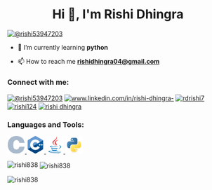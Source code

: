 
<h1 align="center">Hi 👋, I'm Rishi Dhingra</h1>
<p align="left"> <a href="https://twitter.com/@rishi53947203" target="blank"><img src="https://img.shields.io/twitter/follow/@rishi53947203?logo=twitter&style=for-the-badge" alt="@rishi53947203" /></a> </p>

- 🌱 I’m currently learning **python**

- 📫 How to reach me **rishidhingra04@gmail.com**

<h3 align="left">Connect with me:</h3>
<p align="left">
<a href="https://twitter.com/@rishi53947203" target="blank"><img align="center" src="https://cdn.jsdelivr.net/npm/simple-icons@3.0.1/icons/twitter.svg" alt="@rishi53947203" height="30" width="40" /></a>
<a href="https://linkedin.com/in/www.linkedin.com/in/rishi-dhingra-" target="blank"><img align="center" src="https://cdn.jsdelivr.net/npm/simple-icons@3.0.1/icons/linkedin.svg" alt="www.linkedin.com/in/rishi-dhingra-" height="30" width="40" /></a>
<a href="https://instagram.com/rdrishi7" target="blank"><img align="center" src="https://cdn.jsdelivr.net/npm/simple-icons@3.0.1/icons/instagram.svg" alt="rdrishi7" height="30" width="40" /></a>
<a href="https://www.codechef.com/users/rishi124" target="blank"><img align="center" src="https://cdn.jsdelivr.net/npm/simple-icons@3.1.0/icons/codechef.svg" alt="rishi124" height="30" width="40" /></a>
<a href="https://www.hackerrank.com/rishi dhingra" target="blank"><img align="center" src="https://cdn.jsdelivr.net/npm/simple-icons@3.0.1/icons/hackerrank.svg" alt="rishi dhingra" height="30" width="40" /></a>
</p>

<h3 align="left">Languages and Tools:</h3>
<p align="left"> <a href="https://www.cprogramming.com/" target="_blank"> <img src="https://raw.githubusercontent.com/devicons/devicon/master/icons/c/c-original.svg" alt="c" width="40" height="40"/> </a> <a href="https://www.w3schools.com/cpp/" target="_blank"> <img src="https://raw.githubusercontent.com/devicons/devicon/master/icons/cplusplus/cplusplus-original.svg" alt="cplusplus" width="40" height="40"/> </a> <a href="https://www.java.com" target="_blank"> <img src="https://raw.githubusercontent.com/devicons/devicon/master/icons/java/java-original.svg" alt="java" width="40" height="40"/> </a> <a href="https://www.python.org" target="_blank"> <img src="https://raw.githubusercontent.com/devicons/devicon/master/icons/python/python-original.svg" alt="python" width="40" height="40"/> </a> </p>

<p><img align="left" src="https://github-readme-stats.vercel.app/api/top-langs?username=rishi838&show_icons=true&locale=en&layout=compact" alt="rishi838" /></p>

<p>&nbsp;<img align="center" src="https://github-readme-stats.vercel.app/api?username=rishi838&show_icons=true&locale=en" alt="rishi838" /></p>

<p><img align="center" src="https://github-readme-streak-stats.herokuapp.com/?user=rishi838&" alt="rishi838" /></p>

